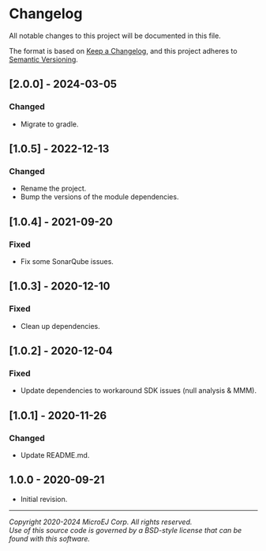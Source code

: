 # Changelog

All notable changes to this project will be documented in this file.

The format is based on [Keep a Changelog](https://keepachangelog.com/en/1.0.0/),
and this project adheres to [Semantic Versioning](https://semver.org/spec/v2.0.0.html).

## [2.0.0] - 2024-03-05

### Changed

- Migrate to gradle.

## [1.0.5] - 2022-12-13

### Changed

- Rename the project.
- Bump the versions of the module dependencies.

## [1.0.4] - 2021-09-20

### Fixed

- Fix some SonarQube issues.

## [1.0.3] - 2020-12-10

### Fixed

- Clean up dependencies.

## [1.0.2] - 2020-12-04

### Fixed

- Update dependencies to workaround SDK issues (null analysis & MMM).

## [1.0.1] - 2020-11-26

### Changed

- Update README.md.

## 1.0.0 - 2020-09-21

- Initial revision.

---  
_Copyright 2020-2024 MicroEJ Corp. All rights reserved._  
_Use of this source code is governed by a BSD-style license that can be found with this software._  